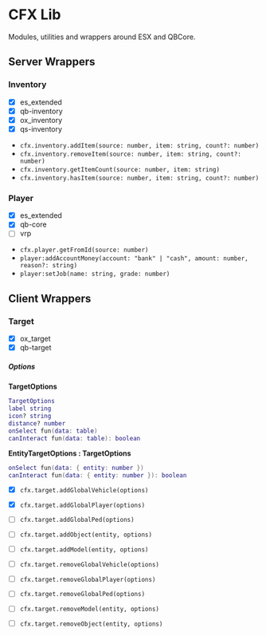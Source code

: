 # CFX Lib

Modules, utilities and wrappers around ESX and QBCore.

## Server Wrappers

### Inventory

- [x] es_extended
- [x] qb-inventory
- [x] ox_inventory
- [x] qs-inventory

* `cfx.inventory.addItem(source: number, item: string, count?: number)`
* `cfx.inventory.removeItem(source: number, item: string, count?: number)`
* `cfx.inventory.getItemCount(source: number, item: string)`
* `cfx.inventory.hasItem(source: number, item: string, count?: number)`

### Player

- [x] es_extended
- [x] qb-core
- [ ] vrp

* `cfx.player.getFromId(source: number)`
* `player:addAccountMoney(account: "bank" | "cash", amount: number, reason?: string)`
* `player:setJob(name: string, grade: number)`

## Client Wrappers

### Target

- [x] ox_target
- [x] qb-target 

##### Options

**TargetOptions**
```lua
TargetOptions
label string
icon? string
distance? number
onSelect fun(data: table)
canInteract fun(data: table): boolean
```

**EntityTargetOptions : TargetOptions**
```lua
onSelect fun(data: { entity: number })
canInteract fun(data: { entity: number }): boolean
```

- [x] `cfx.target.addGlobalVehicle(options)`
- [x] `cfx.target.addGlobalPlayer(options)`

- [ ]  `cfx.target.addGlobalPed(options)`
- [ ]  `cfx.target.addObject(entity, options)`
- [ ]  `cfx.target.addModel(entity, options)`
- [ ]  `cfx.target.removeGlobalVehicle(options)`
- [ ]  `cfx.target.removeGlobalPlayer(options)`
- [ ]  `cfx.target.removeGlobalPed(options)`
- [ ]  `cfx.target.removeModel(entity, options)`
- [ ]  `cfx.target.removeObject(entity, options)`
